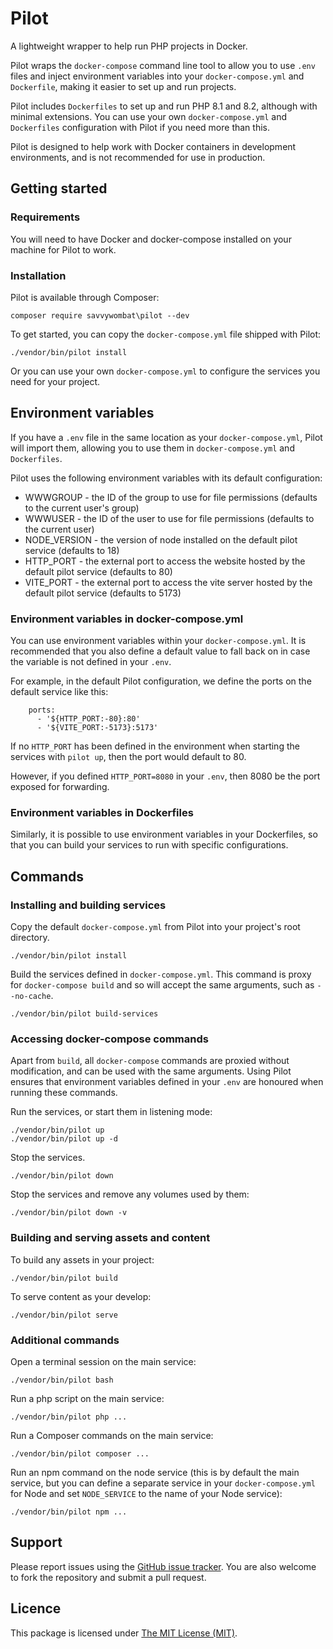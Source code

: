 # Pilot

A lightweight wrapper to help run PHP projects in Docker.

Pilot wraps the `docker-compose` command line tool to allow you to use `.env` files and inject environment variables into your `docker-compose.yml` and `Dockerfile`, making it easier to set up and run projects.

Pilot includes `Dockerfiles` to set up and run PHP 8.1 and 8.2, although with minimal extensions. You can use your own `docker-compose.yml` and `Dockerfiles` configuration with Pilot if you need more than this.

Pilot is designed to help work with Docker containers in development environments, and is not recommended for use in production.

## Getting started

### Requirements

You will need to have Docker and docker-compose installed on your machine for Pilot to work.

### Installation

Pilot is available through Composer:

```
composer require savvywombat\pilot --dev
```

To get started, you can copy the `docker-compose.yml` file shipped with Pilot:

```
./vendor/bin/pilot install
```

Or you can use your own `docker-compose.yml` to configure the services you need for your project.

## Environment variables

If you have a `.env` file in the same location as your `docker-compose.yml`, Pilot will import them, allowing you to use them in `docker-compose.yml` and `Dockerfiles`.

Pilot uses the following environment variables with its default configuration:

* WWWGROUP - the ID of the group to use for file permissions (defaults to the current user's group)
* WWWUSER - the ID of the user to use for file permissions (defaults to the current user)
* NODE_VERSION - the version of node installed on the default pilot service (defaults to 18)
* HTTP_PORT - the external port to access the website hosted by the default pilot service (defaults to 80)
* VITE_PORT - the external port to access the vite server hosted by the default pilot service (defaults to 5173)

### Environment variables in docker-compose.yml

You can use environment variables within your `docker-compose.yml`. It is recommended that you also define a default value to fall back on in case the variable is not defined in your `.env`.

For example, in the default Pilot configuration, we define the ports on the default service like this:

```
    ports:
      - '${HTTP_PORT:-80}:80'
      - '${VITE_PORT:-5173}:5173'
```

If no `HTTP_PORT` has been defined in the environment when starting the services with `pilot up`, then the port would default to 80.

However, if you defined `HTTP_PORT=8080` in your `.env`, then 8080 be the port exposed for forwarding.

### Environment variables in Dockerfiles

Similarly, it is possible to use environment variables in your Dockerfiles, so that you can build your services to run with specific configurations.

## Commands

### Installing and building services

Copy the default `docker-compose.yml` from Pilot into your project's root directory.

```
./vendor/bin/pilot install
```

Build the services defined in `docker-compose.yml`. This command is proxy for `docker-compose build` and so will accept the same arguments, such as `--no-cache`.

```
./vendor/bin/pilot build-services
```


### Accessing docker-compose commands

Apart from `build`, all `docker-compose` commands are proxied without modification, and can be used with the same arguments. Using Pilot ensures that environment variables defined in your `.env` are honoured when running these commands.

Run the services, or start them in listening mode:

```
./vendor/bin/pilot up
./vendor/bin/pilot up -d
```

Stop the services.

```
./vendor/bin/pilot down
```

Stop the services and remove any volumes used by them:

```
./vendor/bin/pilot down -v
```

### Building and serving assets and content

To build any assets in your project:

```
./vendor/bin/pilot build
```

To serve content as your develop:

```
./vendor/bin/pilot serve
```

### Additional commands

Open a terminal session on the main service:

```
./vendor/bin/pilot bash
```

Run a php script on the main service:

```
./vendor/bin/pilot php ...
```

Run a Composer commands on the main service:

```
./vendor/bin/pilot composer ...
```

Run an npm command on the node service (this is by default the main service, but you can define a separate service in your `docker-compose.yml` for Node and set `NODE_SERVICE` to the name of your Node service):

```
./vendor/bin/pilot npm ...
```

## Support

Please report issues using the [GitHub issue tracker](https://github.com/SavvyWombat/pilot/issues). You are also welcome to fork the repository and submit a pull request.

## Licence

This package is licensed under [The MIT License (MIT)](https://github.com/SavvyWombat/pilot/blob/main/LICENSE).
